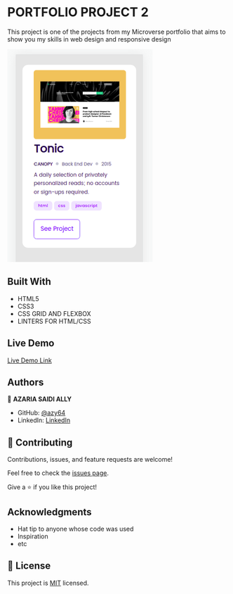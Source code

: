 # PORTFOLIO PROJECT 2

This project is one of the projects from my Microverse portfolio that aims to show you my skills in web design and responsive design

![screenshot](./images/user-works-section.png) 

## Built With

- HTML5
- CSS3
- CSS GRID AND FLEXBOX
- LINTERS FOR HTML/CSS

## Live Demo

[Live Demo Link](https://azy64.github.io/Portfolio/)

## Authors

👤 **AZARIA SAIDI ALLY**
- GitHub: [@azy64](https://github.com/azy64)
- LinkedIn: [LinkedIn](https://www.linkedin.com/in/azaria-saidi-524780112/)

## 🤝 Contributing

Contributions, issues, and feature requests are welcome!

Feel free to check the [issues page](../../issues/).

Give a ⭐️ if you like this project!

## Acknowledgments

- Hat tip to anyone whose code was used
- Inspiration
- etc

## 📝 License

This project is [MIT](./MIT.md) licensed.
